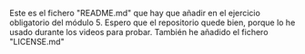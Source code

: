 Este es el fichero "README.md" que hay que añadir en el ejercicio obligatorio del módulo 5.
Espero que el repositorio quede bien, porque lo he usado durante los videos para probar.
También he añadido el fichero "LICENSE.md"
